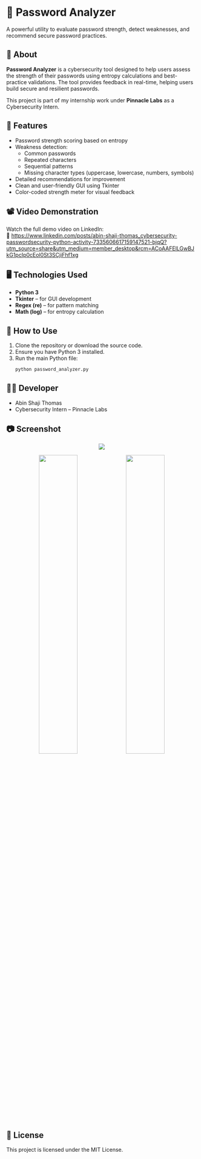 # 🔐 Password Analyzer

A powerful utility to evaluate password strength, detect weaknesses, and recommend secure password practices.

## 📌 About

**Password Analyzer** is a cybersecurity tool designed to help users assess the strength of their passwords using entropy calculations and best-practice validations. The tool provides feedback in real-time, helping users build secure and resilient passwords.

This project is part of my internship work under **Pinnacle Labs** as a Cybersecurity Intern.

## 🚀 Features

- Password strength scoring based on entropy
- Weakness detection:
  - Common passwords
  - Repeated characters
  - Sequential patterns
  - Missing character types (uppercase, lowercase, numbers, symbols)
- Detailed recommendations for improvement
- Clean and user-friendly GUI using Tkinter
- Color-coded strength meter for visual feedback

## 📽️ Video Demonstration  
Watch the full demo video on LinkedIn:  
🔗 https://www.linkedin.com/posts/abin-shaji-thomas_cybersecurity-passwordsecurity-python-activity-7335606617159147521-bjqQ?utm_source=share&utm_medium=member_desktop&rcm=ACoAAFElLGwBJkG1pcIp0cEol0St3SCjiFhf1xg

## 🖥️ Technologies Used

- **Python 3**
- **Tkinter** – for GUI development
- **Regex (re)** – for pattern matching
- **Math (log)** – for entropy calculation

## 🎯 How to Use

1. Clone the repository or download the source code.
2. Ensure you have Python 3 installed.
3. Run the main Python file:
   ```bash
   python password_analyzer.py
   

## 👨‍💻 Developer

- Abin Shaji Thomas
- Cybersecurity Intern – Pinnacle Labs

## 📷 Screenshot
<p align="center">
  <img src="https://github.com/Abin-Shaji-Thomas/Password-Analyzer/blob/main/Screenshots/GUI.png" />
</p>
<p align="center">
  <img src="https://github.com/Abin-Shaji-Thomas/Password-Analyzer/blob/main/Screenshots/password_check_1.png" width="45%" />
  <img src="https://github.com/Abin-Shaji-Thomas/Password-Analyzer/blob/main/Screenshots/password_check_2.png" width="45%" />
</p>
  

## 📄 License

This project is licensed under the MIT License.
